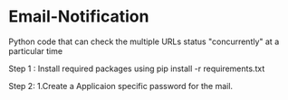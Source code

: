 # Email-Notification
Python code that can check the multiple URLs status "concurrently" at a particular time

Step 1 :
Install required packages using pip install -r requirements.txt

Step 2:
1.Create a Applicaion specific password for the mail.





